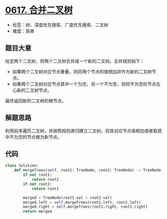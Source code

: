 # [0617. 合并二叉树](https://leetcode.cn/problems/merge-two-binary-trees/)

- 标签：树、深度优先搜索、广度优先搜索、二叉树
- 难度：简单

## 题目大意

给定两个二叉树，将两个二叉树合并成一个新的二叉树。合并规则如下：

- 如果两个二叉树对应节点重叠，则将两个节点的值相加并作为新的二叉树节点。
- 如果两个二叉树对应节点其中一个为空，另一个不为空，则将不为空的节点左心新的二叉树节点。

最终返回新的二叉树的根节点。

## 解题思路

利用前序遍历二叉树，并按照规则递归建立二叉树。将其对应节点值相加或者取其中不为空的节点做为新节点。

## 代码

```python
class Solution:
    def mergeTrees(self, root1: TreeNode, root2: TreeNode) -> TreeNode:
        if not root1:
            return root2
        if not root2:
            return root1

        merged = TreeNode(root1.val + root2.val)
        merged.left = self.mergeTrees(root1.left, root2.left)
        merged.right = self.mergeTrees(root1.right, root2.right)
        return merged

```

